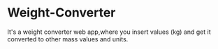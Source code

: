 # Weight-Converter
It's a weight converter web app,where you insert values (kg) and get it converted to other mass values and units.
